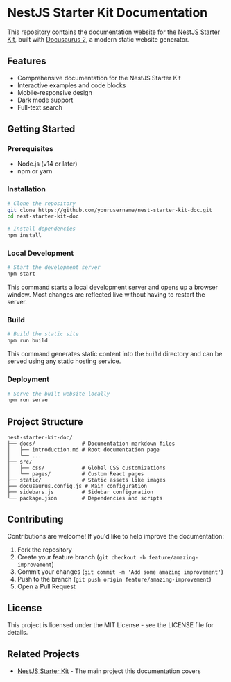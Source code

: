 # NestJS Starter Kit Documentation

This repository contains the documentation website for the [NestJS Starter Kit](https://github.com/latreon/nest-starter-kit), built with [Docusaurus 2](https://docusaurus.io/), a modern static website generator.

## Features

- Comprehensive documentation for the NestJS Starter Kit
- Interactive examples and code blocks
- Mobile-responsive design
- Dark mode support
- Full-text search

## Getting Started

### Prerequisites

- Node.js (v14 or later)
- npm or yarn

### Installation

```bash
# Clone the repository
git clone https://github.com/yourusername/nest-starter-kit-doc.git
cd nest-starter-kit-doc

# Install dependencies
npm install
```

### Local Development

```bash
# Start the development server
npm start
```

This command starts a local development server and opens up a browser window. Most changes are reflected live without having to restart the server.

### Build

```bash
# Build the static site
npm run build
```

This command generates static content into the `build` directory and can be served using any static hosting service.

### Deployment

```bash
# Serve the built website locally
npm run serve
```

## Project Structure

```
nest-starter-kit-doc/
├── docs/               # Documentation markdown files
│   ├── introduction.md # Root documentation page
│   └── ...
├── src/
│   ├── css/            # Global CSS customizations
│   └── pages/          # Custom React pages
├── static/             # Static assets like images
├── docusaurus.config.js # Main configuration
├── sidebars.js         # Sidebar configuration
└── package.json        # Dependencies and scripts
```

## Contributing

Contributions are welcome! If you'd like to help improve the documentation:

1. Fork the repository
2. Create your feature branch (`git checkout -b feature/amazing-improvement`)
3. Commit your changes (`git commit -m 'Add some amazing improvement'`)
4. Push to the branch (`git push origin feature/amazing-improvement`)
5. Open a Pull Request

## License

This project is licensed under the MIT License - see the LICENSE file for details.

## Related Projects

- [NestJS Starter Kit](https://github.com/latreon/nest-starter-kit) - The main project this documentation covers 